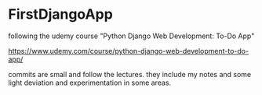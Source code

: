# FirstDjangoApp
following the udemy course "Python Django Web Development: To-Do App"

https://www.udemy.com/course/python-django-web-development-to-do-app/

commits are small and follow the lectures. they include my notes and some light deviation and experimentation in some areas. 
